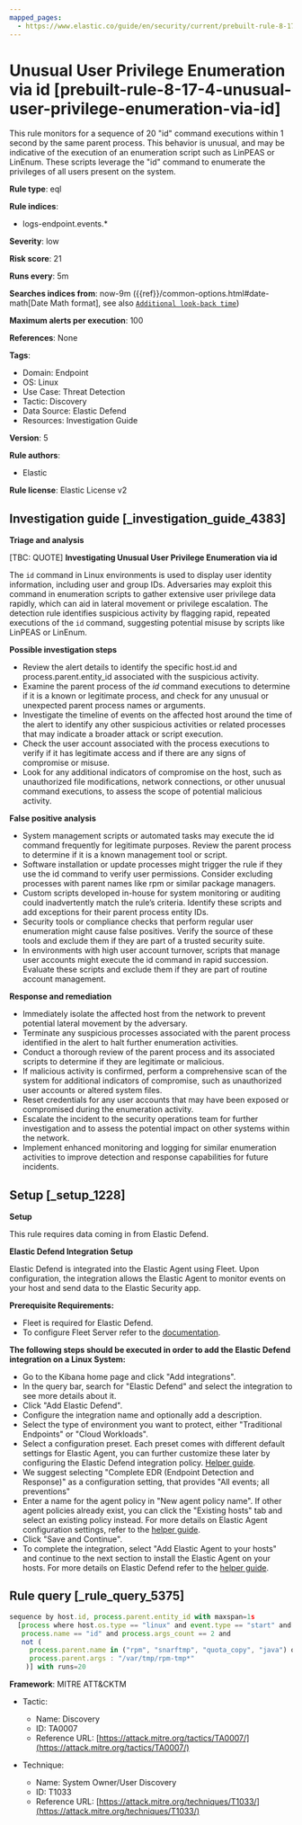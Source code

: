 ```yaml
---
mapped_pages:
  - https://www.elastic.co/guide/en/security/current/prebuilt-rule-8-17-4-unusual-user-privilege-enumeration-via-id.html
---
```


# Unusual User Privilege Enumeration via id [prebuilt-rule-8-17-4-unusual-user-privilege-enumeration-via-id]

This rule monitors for a sequence of 20 "id" command executions within 1 second by the same parent process. This behavior is unusual, and may be indicative of the execution of an enumeration script such as LinPEAS or LinEnum. These scripts leverage the "id" command to enumerate the privileges of all users present on the system.

**Rule type**: eql

**Rule indices**:

* logs-endpoint.events.*

**Severity**: low

**Risk score**: 21

**Runs every**: 5m

**Searches indices from**: now-9m ({{ref}}/common-options.html#date-math[Date Math format], see also [`Additional look-back time`](docs-content://solutions/security/detect-and-alert/create-detection-rule.md#rule-schedule))

**Maximum alerts per execution**: 100

**References**: None

**Tags**:

* Domain: Endpoint
* OS: Linux
* Use Case: Threat Detection
* Tactic: Discovery
* Data Source: Elastic Defend
* Resources: Investigation Guide

**Version**: 5

**Rule authors**:

* Elastic

**Rule license**: Elastic License v2

## Investigation guide [_investigation_guide_4383]

**Triage and analysis**

[TBC: QUOTE]
**Investigating Unusual User Privilege Enumeration via id**

The `id` command in Linux environments is used to display user identity information, including user and group IDs. Adversaries may exploit this command in enumeration scripts to gather extensive user privilege data rapidly, which can aid in lateral movement or privilege escalation. The detection rule identifies suspicious activity by flagging rapid, repeated executions of the `id` command, suggesting potential misuse by scripts like LinPEAS or LinEnum.

**Possible investigation steps**

* Review the alert details to identify the specific host.id and process.parent.entity_id associated with the suspicious activity.
* Examine the parent process of the *id* command executions to determine if it is a known or legitimate process, and check for any unusual or unexpected parent process names or arguments.
* Investigate the timeline of events on the affected host around the time of the alert to identify any other suspicious activities or related processes that may indicate a broader attack or script execution.
* Check the user account associated with the process executions to verify if it has legitimate access and if there are any signs of compromise or misuse.
* Look for any additional indicators of compromise on the host, such as unauthorized file modifications, network connections, or other unusual command executions, to assess the scope of potential malicious activity.

**False positive analysis**

* System management scripts or automated tasks may execute the id command frequently for legitimate purposes. Review the parent process to determine if it is a known management tool or script.
* Software installation or update processes might trigger the rule if they use the id command to verify user permissions. Consider excluding processes with parent names like rpm or similar package managers.
* Custom scripts developed in-house for system monitoring or auditing could inadvertently match the rule’s criteria. Identify these scripts and add exceptions for their parent process entity IDs.
* Security tools or compliance checks that perform regular user enumeration might cause false positives. Verify the source of these tools and exclude them if they are part of a trusted security suite.
* In environments with high user account turnover, scripts that manage user accounts might execute the id command in rapid succession. Evaluate these scripts and exclude them if they are part of routine account management.

**Response and remediation**

* Immediately isolate the affected host from the network to prevent potential lateral movement by the adversary.
* Terminate any suspicious processes associated with the parent process identified in the alert to halt further enumeration activities.
* Conduct a thorough review of the parent process and its associated scripts to determine if they are legitimate or malicious.
* If malicious activity is confirmed, perform a comprehensive scan of the system for additional indicators of compromise, such as unauthorized user accounts or altered system files.
* Reset credentials for any user accounts that may have been exposed or compromised during the enumeration activity.
* Escalate the incident to the security operations team for further investigation and to assess the potential impact on other systems within the network.
* Implement enhanced monitoring and logging for similar enumeration activities to improve detection and response capabilities for future incidents.


## Setup [_setup_1228]

**Setup**

This rule requires data coming in from Elastic Defend.

**Elastic Defend Integration Setup**

Elastic Defend is integrated into the Elastic Agent using Fleet. Upon configuration, the integration allows the Elastic Agent to monitor events on your host and send data to the Elastic Security app.

**Prerequisite Requirements:**

* Fleet is required for Elastic Defend.
* To configure Fleet Server refer to the [documentation](docs-content://reference/ingestion-tools/fleet/fleet-server.md).

**The following steps should be executed in order to add the Elastic Defend integration on a Linux System:**

* Go to the Kibana home page and click "Add integrations".
* In the query bar, search for "Elastic Defend" and select the integration to see more details about it.
* Click "Add Elastic Defend".
* Configure the integration name and optionally add a description.
* Select the type of environment you want to protect, either "Traditional Endpoints" or "Cloud Workloads".
* Select a configuration preset. Each preset comes with different default settings for Elastic Agent, you can further customize these later by configuring the Elastic Defend integration policy. [Helper guide](docs-content://solutions/security/configure-elastic-defend/configure-an-integration-policy-for-elastic-defend.md).
* We suggest selecting "Complete EDR (Endpoint Detection and Response)" as a configuration setting, that provides "All events; all preventions"
* Enter a name for the agent policy in "New agent policy name". If other agent policies already exist, you can click the "Existing hosts" tab and select an existing policy instead. For more details on Elastic Agent configuration settings, refer to the [helper guide](docs-content://reference/ingestion-tools/fleet/agent-policy.md).
* Click "Save and Continue".
* To complete the integration, select "Add Elastic Agent to your hosts" and continue to the next section to install the Elastic Agent on your hosts. For more details on Elastic Defend refer to the [helper guide](docs-content://solutions/security/configure-elastic-defend/install-elastic-defend.md).


## Rule query [_rule_query_5375]

```js
sequence by host.id, process.parent.entity_id with maxspan=1s
  [process where host.os.type == "linux" and event.type == "start" and event.action == "exec" and
   process.name == "id" and process.args_count == 2 and
   not (
     process.parent.name in ("rpm", "snarftmp", "quota_copy", "java") or
     process.parent.args : "/var/tmp/rpm-tmp*"
    )] with runs=20
```

**Framework**: MITRE ATT&CKTM

* Tactic:

    * Name: Discovery
    * ID: TA0007
    * Reference URL: [https://attack.mitre.org/tactics/TA0007/](https://attack.mitre.org/tactics/TA0007/)

* Technique:

    * Name: System Owner/User Discovery
    * ID: T1033
    * Reference URL: [https://attack.mitre.org/techniques/T1033/](https://attack.mitre.org/techniques/T1033/)




